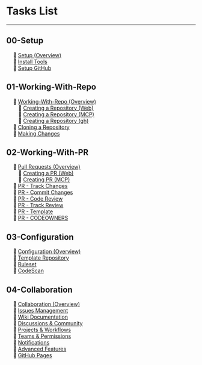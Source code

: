 # Tasks List
  
---  
  
## 00-Setup  
  
&emsp; 🧪 [Setup (Overview)](00-Setup/README.md)    
&emsp; 🧪 [Install Tools](00-Setup/01-Install-Tools.md)    
&emsp; 🧪 [Setup GitHub](00-Setup/02-Setup-GitHub.md)    
  
## 01-Working-With-Repo  
  
&emsp; 🧪 [Working-With-Repo (Overview)](01-Working-With-Repo/README.md)  
&emsp;&emsp; 🧪 [Creating a Repository (Web)](01-Working-With-Repo/01a-Creating-Repo-Web.md)  
&emsp;&emsp; 🧪 [Creating a Repository (MCP)](01-Working-With-Repo/01b-Creating-Repo-MCP.md)  
&emsp;&emsp; 🧪 [Creating a Repository (gh)](01-Working-With-Repo/01c-Creating-Repo-gh.md)  
&emsp; 🧪 [Cloning a Repository](01-Working-With-Repo/03-Cloning-Repo.md)  
&emsp; 🧪 [Making Changes](01-Working-With-Repo/04-Making-Changes.md)  
  
## 02-Working-With-PR  
  
&emsp; 🧪 [Pull Requests (Overview)](02-Working-With-PR/README.md)  
&emsp;&emsp; 🧪 [Creating a PR (Web)](02-Working-With-PR/01a-Creating-PR-Web.md)  
&emsp;&emsp; 🧪 [Creating PR (MCP)](02-Working-With-PR/01b-Creating-PR-MCP.md)  
&emsp; 🧪 [PR - Track Changes](02-Working-With-PR/02-PR-Track-Changes.md)  
&emsp; 🧪 [PR - Commit Changes](02-Working-With-PR/03-PR-Commit-Changes.md)  
&emsp; 🧪 [PR - Code Review](02-Working-With-PR/04-PR-Code-Review.md)  
&emsp; 🧪 [PR - Track Review](02-Working-With-PR/05-PR-Track-Review.md)  
&emsp; 🧪 [PR - Template](02-Working-With-PR/06-PR-Template.md)  
&emsp; 🧪 [PR - CODEOWNERS](02-Working-With-PR/07-PR-CODEOWNERS.md)  
  
## 03-Configuration  
  
&emsp; 🧪 [Configuration (Overview)](03-Configuration/README.md)  
&emsp; 🧪 [Template Repository](03-Configuration/01-Template-Repository.md)  
&emsp; 🧪 [Ruleset](03-Configuration/02-RulesSet.md)  
&emsp; 🧪 [CodeScan](03-Configuration/03-CodeScan.md)  
  
## 04-Collaboration  
  
&emsp; 🧪 [Collaboration (Overview)](04-Collaboration/README.md)  
&emsp; 🧪 [Issues Management](04-Collaboration/01-Issues.md)  
&emsp; 🧪 [Wiki Documentation](04-Collaboration/02-Wiki.md)  
&emsp; 🧪 [Discussions & Community](04-Collaboration/03-Discussions.md)  
&emsp; 🧪 [Projects & Workflows](04-Collaboration/04-Projects.md)  
&emsp; 🧪 [Teams & Permissions](04-Collaboration/05-Teams.md)  
&emsp; 🧪 [Notifications](04-Collaboration/06-Notifications.md)  
&emsp; 🧪 [Advanced Features](04-Collaboration/07-Advanced.md)  
&emsp; 🧪 [GitHub Pages](04-Collaboration/08-GitHub-Pages.md)
  
  